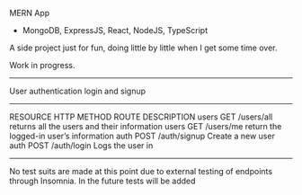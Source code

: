 MERN App

- MongoDB, ExpressJS, React, NodeJS, TypeScript

A side project just for fun, doing little by little when I get some time over.

Work in progress.

---

User authentication
login and signup

---

RESOURCE HTTP METHOD ROUTE DESCRIPTION
users GET /users/all returns all the users and their information
users GET /users/me return the logged-in user’s information
auth POST /auth/signup Create a new user
auth POST /auth/login Logs the user in

---

No test suits are made at this point due to external testing of endpoints through Insomnia.
In the future tests will be added
